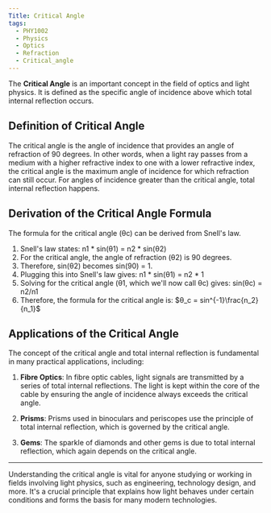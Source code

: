```yaml
---
Title: Critical Angle
tags:
  - PHY1002
  - Physics
  - Optics
  - Refraction
  - Critical_angle
---
```


The **Critical Angle** is an important concept in the field of optics and light physics. It is defined as the specific angle of incidence above which total internal reflection occurs.

## Definition of Critical Angle

The critical angle is the angle of incidence that provides an angle of refraction of 90 degrees. In other words, when a light ray passes from a medium with a higher refractive index to one with a lower refractive index, the critical angle is the maximum angle of incidence for which refraction can still occur. For angles of incidence greater than the critical angle, total internal reflection happens.

## Derivation of the Critical Angle Formula

The formula for the critical angle (θc) can be derived from Snell's law.

1. Snell's law states: n1 * sin(θ1) = n2 * sin(θ2)
2. For the critical angle, the angle of refraction (θ2) is 90 degrees.
3. Therefore, sin(θ2) becomes sin(90) = 1.
4. Plugging this into Snell's law gives: n1 * sin(θ1) = n2 * 1
5. Solving for the critical angle (θ1, which we'll now call θc) gives: sin(θc) = n2/n1
6. Therefore, the formula for the critical angle is: $θ_c = sin^{-1}\frac{n_2}{n_1}$

## Applications of the Critical Angle

The concept of the critical angle and total internal reflection is fundamental in many practical applications, including:

1. **Fibre Optics**: In fibre optic cables, light signals are transmitted by a series of total internal reflections. The light is kept within the core of the cable by ensuring the angle of incidence always exceeds the critical angle.

2. **Prisms**: Prisms used in binoculars and periscopes use the principle of total internal reflection, which is governed by the critical angle.

3. **Gems**: The sparkle of diamonds and other gems is due to total internal reflection, which again depends on the critical angle.

---

Understanding the critical angle is vital for anyone studying or working in fields involving light physics, such as engineering, technology design, and more. It's a crucial principle that explains how light behaves under certain conditions and forms the basis for many modern technologies.